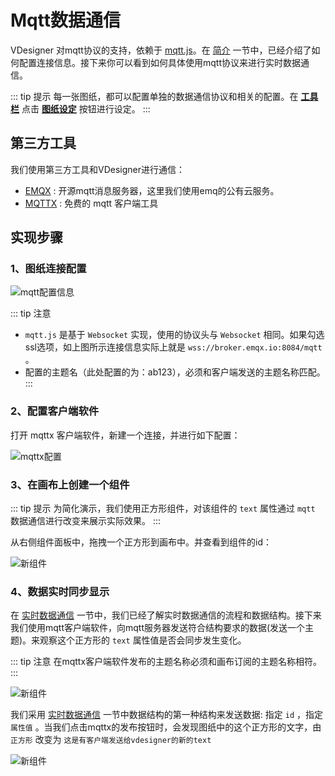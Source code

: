 
# Mqtt数据通信

VDesigner 对mqtt协议的支持，依赖于 [mqtt.js](https://github.com/mqttjs/MQTT.js)。在 [简介](../guide/index.md#内置标准通信协议) 一节中，已经介绍了如何配置连接信息。接下来你可以看到如何具体使用mqtt协议来进行实时数据通信。

::: tip 提示
每一张图纸，都可以配置单独的数据通信协议和相关的配置。在 [**工具栏**](../guide/designer-intro.md#界面介绍) 点击 [**图纸设定**](../guide/index.md#内置标准通信协议) 按钮进行设定。
:::

## 第三方工具

我们使用第三方工具和VDesigner进行通信：

- [EMQX](https://github.com/emqx/emqx) : 开源mqtt消息服务器，这里我们使用emq的公有云服务。
- [MQTTX](https://mqttx.app/zh) : 免费的 mqtt 客户端工具

## 实现步骤

### 1、图纸连接配置

![mqtt配置信息](/images/senior/mqtt-connect-info.png)

::: tip 注意
- `mqtt.js` 是基于 `Websocket` 实现，使用的协议头与 `Websocket` 相同。如果勾选 ssl选项，如上图所示连接信息实际上就是 `wss://broker.emqx.io:8084/mqtt` 。
- 配置的主题名（此处配置的为：ab123），必须和客户端发送的主题名称匹配。
:::

### 2、配置客户端软件

打开 mqttx 客户端软件，新建一个连接，并进行如下配置：

![mqttx配置](/images/senior/mqttx-connect-info.png)


### 3、在画布上创建一个组件

::: tip 提示
为简化演示，我们使用正方形组件，对该组件的 `text` 属性通过 `mqtt` 数据通信进行改变来展示实际效果。
:::

从右侧组件面板中，拖拽一个正方形到画布中。并查看到组件的id：

![新组件](/images/senior/demo1.png)

### 4、数据实时同步显示

在 [实时数据通信](../concept/data.md) 一节中，我们已经了解实时数据通信的流程和数据结构。接下来我们使用mqtt客户端软件，向mqtt服务器发送符合结构要求的数据(发送一个主题)。来观察这个正方形的 `text` 属性值是否会同步发生变化。

::: tip 注意
在mqttx客户端软件发布的主题名称必须和画布订阅的主题名称相符。
:::

![新组件](/images/senior/demo2.png)

我们采用 [实时数据通信](../concept/data.md) 一节中数据结构的第一种结构来发送数据: 指定 `id` ，指定 `属性值` 。当我们点击mqttx的发布按钮时，会发现图纸中的这个正方形的文字，由 `正方形` 改变为 `这是有客户端发送给vdesigner的新的text`

![新组件](/images/senior/demo3.gif)